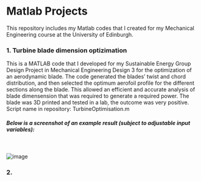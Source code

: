 # Matlab Projects

This repository includes my Matlab codes that I created for my Mechanical Engineering course at the University of Edinburgh.


### 1. Turbine blade dimension optizimation


This is a MATLAB code that I developed for my Sustainable Energy Group Design Project in Mechanical Engineering Design 3 for the optimization of an aerodynamic blade. The code generated the blades’ twist and chord distribution, and then selected the optimum aerofoil profile for the different sections along the blade. This allowed an efficient and accurate analysis of blade dimensension that was required to generate a required power. The blade was 3D printed and tested in a lab, the outcome was very positive. Script name in repository: TurbineOptimisation.m

##### Below is a screenshot of an example result (subject to adjustable input variables):
<br/>

![image](https://user-images.githubusercontent.com/72145252/130123288-71187c26-6fdb-4ff8-bd3b-3c9f8d552aec.png)


### 2. 


